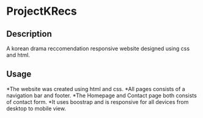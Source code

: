 # ProjectKRecs

## Description
A korean drama reccomendation responsive website designed using css and html. 



## Usage
*The website was created using html and css.
*All pages consists of a navigation bar and footer. 
*The Homepage and Contact page both consists of contact form.
*It uses boostrap and is responsive for all devices from desktop to mobile view.



